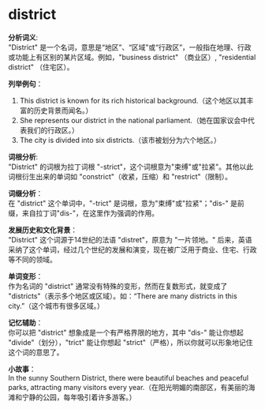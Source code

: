 # district

**分析词义**:  
"District" 是一个名词，意思是“地区”、“区域”或“行政区”，一般指在地理、行政或功能上有区别的某片区域。例如，"business district" （商业区）, "residential district" （住宅区）。

  

**列举例句**：

  

1.  This district is known for its rich historical background.（这个地区以其丰富的历史背景而闻名。）
2.  She represents our district in the national parliament.（她在国家议会中代表我们的行政区。）
3.  The city is divided into six districts.（该市被划分为六个地区。）

  

**词根分析**:  
"District" 的词根为拉丁词根 "-strict"，这个词根意为"束缚"或"拉紧"。其他以此词根衍生出来的单词如 "constrict"（收紧，压缩）和 "restrict"（限制）。

  

**词缀分析**：  
在 "district" 这个单词中，"-trict" 是词根，意为"束缚"或"拉紧"；"dis-" 是前缀，来自拉丁词"dis-"，在这里作为强调的作用。

  

**发展历史和文化背景**：  
"District" 这个词源于14世纪的法语 "distret"，原意为 "一片领地。" 后来，英语采纳了这个单词，经过几个世纪的发展和演变，现在被广泛用于商业、住宅、行政等不同的领域。

  

**单词变形**：  
作为名词的 "district" 通常没有特殊的变形，然而在复数形式，就变成了 "districts"（表示多个地区或区域）。如：“There are many districts in this city.”（这个城市有很多区域。）

  

**记忆辅助**：  
你可以把 "district" 想象成是一个有严格界限的地方，其中 "dis-" 能让你想起 "divide"（划分），"trict" 能让你想起 "strict"（严格），所以你就可以形象地记住这个词的意思了。

  

**小故事**：  
In the sunny Southern District, there were beautiful beaches and peaceful parks, attracting many visitors every year.（在阳光明媚的南部区，有美丽的海滩和宁静的公园，每年吸引着许多游客。）

